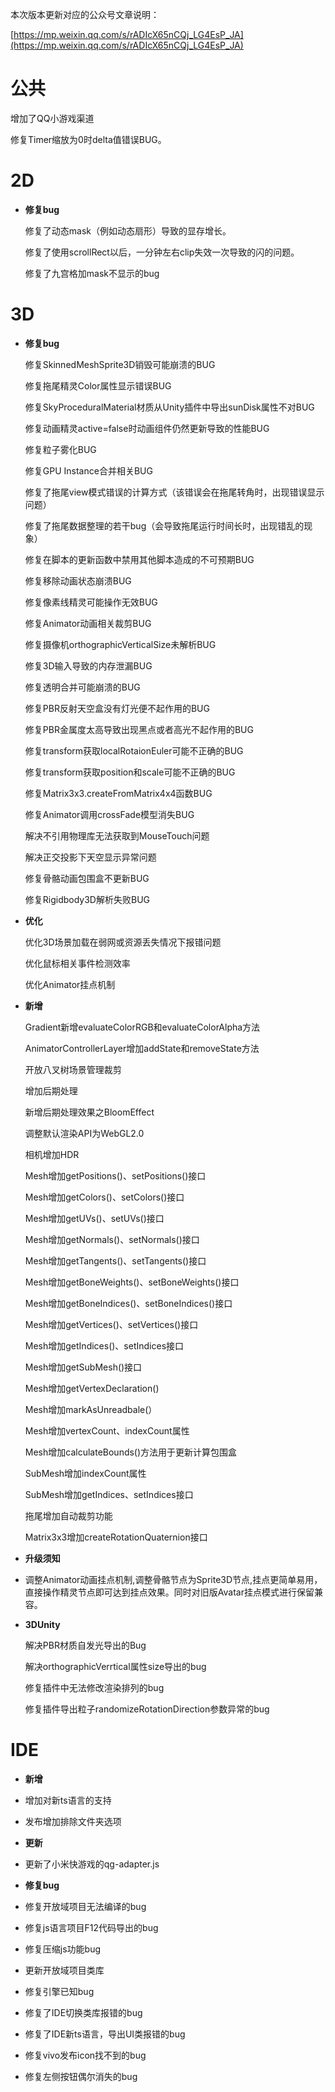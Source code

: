 本次版本更新对应的公众号文章说明：

[https://mp.weixin.qq.com/s/rADIcX65nCQj_LG4EsP_JA](https://mp.weixin.qq.com/s/rADIcX65nCQj_LG4EsP_JA)

# 公共

   增加了QQ小游戏渠道


   修复Timer缩放为0时delta值错误BUG。

# 2D

- **修复bug**

   修复了动态mask（例如动态扇形）导致的显存增长。
   
   修复了使用scrollRect以后，一分钟左右clip失效一次导致的闪的问题。
   
   修复了九宫格加mask不显示的bug

# 3D

- **修复bug**

   修复SkinnedMeshSprite3D销毁可能崩溃的BUG

   修复拖尾精灵Color属性显示错误BUG

   修复SkyProceduralMaterial材质从Unity插件中导出sunDisk属性不对BUG

   修复动画精灵active=false时动画组件仍然更新导致的性能BUG

   修复粒子雾化BUG

   修复GPU Instance合并相关BUG

   修复了拖尾view模式错误的计算方式（该错误会在拖尾转角时，出现错误显示问题）

   修复了拖尾数据整理的若干bug（会导致拖尾运行时间长时，出现错乱的现象）

   修复在脚本的更新函数中禁用其他脚本造成的不可预期BUG

   修复移除动画状态崩溃BUG

   修复像素线精灵可能操作无效BUG

   修复Animator动画相关裁剪BUG

   修复摄像机orthographicVerticalSize未解析BUG

   修复3D输入导致的内存泄漏BUG

   修复透明合并可能崩溃的BUG

   修复PBR反射天空盒没有灯光便不起作用的BUG

   修复PBR金属度太高导致出现黑点或者高光不起作用的BUG

   修复transform获取localRotaionEuler可能不正确的BUG

   修复transform获取position和scale可能不正确的BUG

   修复Matrix3x3.createFromMatrix4x4函数BUG

   修复Animator调用crossFade模型消失BUG

   解决不引用物理库无法获取到MouseTouch问题

   解决正交投影下天空显示异常问题

   修复骨骼动画包围盒不更新BUG

   修复Rigidbody3D解析失败BUG

- **优化**

   优化3D场景加载在弱网或资源丢失情况下报错问题

   优化鼠标相关事件检测效率

   优化Animator挂点机制

- **新增**

   Gradient新增evaluateColorRGB和evaluateColorAlpha方法

   AnimatorControllerLayer增加addState和removeState方法

   开放八叉树场景管理裁剪

   增加后期处理

   新增后期处理效果之BloomEffect

   调整默认渲染API为WebGL2.0

   相机增加HDR

   Mesh增加getPositions()、setPositions()接口

   Mesh增加getColors()、setColors()接口

   Mesh增加getUVs()、setUVs()接口

   Mesh增加getNormals()、setNormals()接口

   Mesh增加getTangents()、setTangents()接口

   Mesh增加getBoneWeights()、setBoneWeights()接口

   Mesh增加getBoneIndices()、setBoneIndices()接口

   Mesh增加getVertices()、setVertices()接口

   Mesh增加getIndices()、setIndices接口

   Mesh增加getSubMesh()接口

   Mesh增加getVertexDeclaration()

   Mesh增加markAsUnreadbale(）

   Mesh增加vertexCount、indexCount属性

   Mesh增加calculateBounds()方法用于更新计算包围盒
        
   SubMesh增加indexCount属性

   SubMesh增加getIndices、setIndices接口

   拖尾增加自动裁剪功能

   Matrix3x3增加createRotationQuaternion接口

- **升级须知**
- 
   调整Animator动画挂点机制,调整骨骼节点为Sprite3D节点,挂点更简单易用，直接操作精灵节点即可达到挂点效果。同时对旧版Avatar挂点模式进行保留兼容。

- **3DUnity**

   解决PBR材质自发光导出的Bug

   解决orthographicVerrtical属性size导出的bug

   修复插件中无法修改渲染排列的bug

   修复插件导出粒子randomizeRotationDirection参数异常的bug

# IDE

- **新增**

- 增加对新ts语言的支持

- 发布增加排除文件夹选项

- **更新**

- 更新了小米快游戏的qg-adapter.js

- **修复bug**

- 修复开放域项目无法编译的bug

- 修复js语言项目F12代码导出的bug

- 修复压缩js功能bug

- 更新开放域项目类库

- 修复引擎已知bug

- 修复了IDE切换类库报错的bug

- 修复了IDE新ts语言，导出UI类报错的bug

- 修复vivo发布icon找不到的bug

- 修复左侧按钮偶尔消失的bug